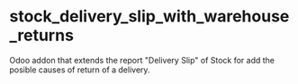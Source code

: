 # stock_delivery_slip_with_warehouse_returns
Odoo addon that extends the report "Delivery Slip" of Stock for add the posible causes of return of a delivery.
